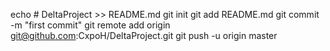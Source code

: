 echo # DeltaProject >> README.md
git init
git add README.md
git commit -m "first commit"
git remote add origin git@github.com:CxpoH/DeltaProject.git
git push -u origin master
